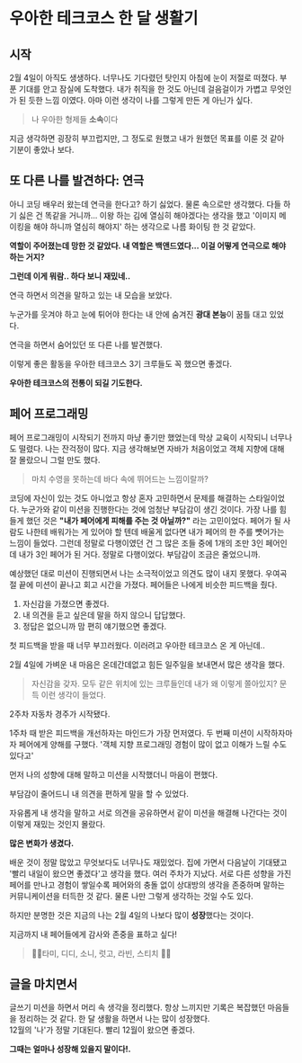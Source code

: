 # 우아한 테크코스 한 달 생활기

## 시작

2월 4일이 아직도 생생하다. 너무나도 기다렸던 탓인지 아침에 눈이 저절로 떠졌다. 부푼 기대를 안고 잠실에 도착했다. 내가 취직을 한 것도 아닌데 걸음걸이가 가볍고 무엇인가 된 듯한 느낌 이였다. 아마 이런 생각이 나를 그렇게 만든 게 아닌가 싶다.

> 나 우아한 형제들 **소속**이다

지금 생각하면 굉장히 부끄럽지만, 그 정도로 원했고 내가 원했던 목표를 이룬 것 같아 기분이 좋았나 보다.

## 또 다른 나를 발견하다: 연극

아니 코딩 배우러 왔는데 연극을 한다고? 하기 싫었다. 물론 속으로만 생각했다. 다들 하기 싫은 건 똑같을 거니까...
이왕 하는 김에 열심히 해야겠다는 생각을 했고 '이미지 메이킹을 해야 하니까 열심히 해야지' 하는 생각으로 나름 화이팅 한 것 같았다.

**역할이 주어졌는데 망한 것 같았다. 내 역할은 백앤드였다... 이걸 어떻게 연극으로 해야 하는 거지?**

**그런데 이게 뭐람.. 하다 보니 재밌네..**

연극 하면서 의견을 말하고 있는 내 모습을 보았다.

누군가를 웃겨야 하고 눈에 튀어야 한다는 내 안에 숨겨진 **광대 본능**이 꿈틀 대고 있었다.

연극을 하면서 숨어있던 또 다른 나를 발견했다.

이렇게 좋은 활동을 우아한 테크코스 3기 크루들도 꼭 했으면 좋겠다.

**우아한 테크코스의 전통이 되길 기도한다.**

## 페어 프로그래밍

페어 프로그래밍이 시작되기 전까지 마냥 좋기만 했었는데 막상 교육이 시작되니 너무나도 떨렸다. 나는 잔걱정이 많다.
지금 생각해보면 자바가 처음이었고 객체 지향에 대해 잘 몰랐으니 그럴 만도 했다.

> 마치 수영을 못하는데 바다 속에 뛰어드는 느낌이랄까?

코딩에 자신이 있는 것도 아니었고 항상 혼자 고민하면서 문제를 해결하는 스타일이었다. 누군가와 같이 미션을 진행한다는 것에 엄청난 부담감이 생긴 것이다. 가장 나를 힘들게 했던 것은 **"내가 페어에게 피해를 주는 것 아닐까?"** 라는 고민이었다. 페어가 될 사람도 나한테 배워가는 게 있어야 할 텐데 배울게 없다면 내가 페어의 한 주를 뻇어가는 느낌이 들었다. 그런데 정말로 다행이였던 건 그 많은 조들 중에 1개의 조만 3인 페어인데 내가 3인 페어가 된 거다. 정말로 다행이었다. 부담감이 조금은 줄었으니까.

예상했던 대로 미션이 진행되면서 나는 소극적이었고 의견도 많이 내지 못했다. 우여곡절 끝에 미션이 끝나고 회고 시간을 가졌다. 페어들은 나에게 비슷한 피드백을 줬다.

1. 자신감을 가졌으면 좋겠다.
2. 내 의견을 듣고 싶은데 말을 하지 않으니 답답했다.
3. 정답은 없으니까 맘 편히 얘기했으면 좋겠다.

첫 피드백을 받을 때 너무 부끄러웠다. 이러려고 우아한 테크코스 온 게 아닌데..

2월 4일에 가벼운 내 마음은 온데간데없고 힘든 일주일을 보내면서 많은 생각을 했다.

> 자신감을 갖자. 모두 같은 위치에 있는 크루들인데 내가 왜 이렇게 쫄아있지? 문득 이런 생각이 들었다.

2주차 자동차 경주가 시작됐다.

1주차 때 받은 피드백을 개선하자는 마인드가 가장 먼저였다. 두 번째 미션이 시작하자마자 페어에게 양해를 구했다. '객체 지향 프로그래밍 경험이 많이 없고 이해가 느릴 수도 있다고'

먼저 나의 성향에 대해 말하고 미션을 시작했더니 마음이 편했다.

부담감이 줄어드니 내 의견을 편하게 말을 할 수 있었다.

자유롭게 내 생각을 말하고 서로 의견을 공유하면서 같이 미션을 해결해 나간다는 것이 이렇게 재밌는 것인지 몰랐다.

**많은 변화가 생겼다.**

배운 것이 정말 많았고 무엇보다도 너무나도 재밌었다. 집에 가면서 다음날이 기대됐고 '빨리 내일이 왔으면 좋겠다'고 생각을 했다. 여러 주차가 지났다. 서로 다른 성향을 가진 페어를 만나고 경험이 쌓일수록 페어와의 충돌 없이 상대방의 생각을 존중하며 말하는 커뮤니케이션을 터득한 것 같다. 물론 나만 그렇게 생각하는 것일 수도 있다.

하지만 분명한 것은 지금의 나는 2월 4일의 나보다 많이 **성장**했다는 것이다.

지금까지 내 페어들에게 감사와 존중을 표하고 싶다!

> 🙋‍♀️타미, 디디, 소니, 럿고, 라빈, 스티치 🙋🏽

## 글을 마치면서

글쓰기 미션을 하면서 머리 속 생각을 정리했다.
항상 느끼지만 기록은 복잡했던 마음들을 정리하는 것 같다.
한 달 생활을 하면서 나는 많이 성장했다.
<br>
12월의 '나'가 정말 기대된다. 빨리 12월이 왔으면 좋겠다.

**그때는 얼마나 성장해 있을지 말이다!.**
